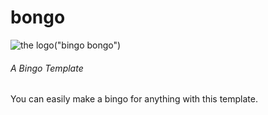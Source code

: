 # bongo
![the logo](https://raw.githubusercontent.com/exurd/bongo/main/assets/logo.png)("bingo bongo")
###### A Bingo Template

You can easily make a bingo for anything with this template.
